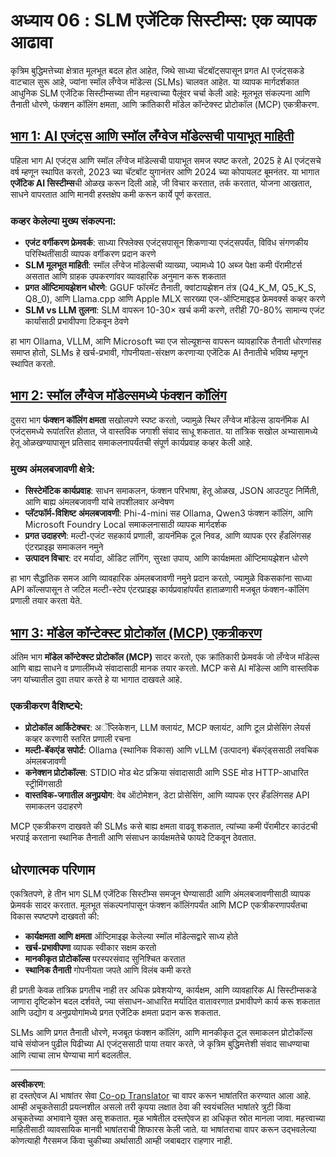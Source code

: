 <!--
CO_OP_TRANSLATOR_METADATA:
{
  "original_hash": "b17bf7f849519fac995c24ab9e2d0be8",
  "translation_date": "2025-09-17T20:19:27+00:00",
  "source_file": "Module06/README.md",
  "language_code": "mr"
}
-->
# अध्याय 06 : SLM एजेंटिक सिस्टीम्स: एक व्यापक आढावा

कृत्रिम बुद्धिमत्तेच्या क्षेत्रात मूलभूत बदल होत आहेत, जिथे साध्या चॅटबॉट्सपासून प्रगत AI एजंट्सकडे वाटचाल सुरू आहे, ज्यांना स्मॉल लँग्वेज मॉडेल्स (SLMs) चालवत आहेत. या व्यापक मार्गदर्शकात आधुनिक SLM एजेंटिक सिस्टीम्सच्या तीन महत्त्वाच्या पैलूंवर चर्चा केली आहे: मूलभूत संकल्पना आणि तैनाती धोरणे, फंक्शन कॉलिंग क्षमता, आणि क्रांतिकारी मॉडेल कॉन्टेक्स्ट प्रोटोकॉल (MCP) एकत्रीकरण.

## [भाग 1: AI एजंट्स आणि स्मॉल लँग्वेज मॉडेल्सची पायाभूत माहिती](./01.IntroduceAgent.md)

पहिला भाग AI एजंट्स आणि स्मॉल लँग्वेज मॉडेल्सची पायाभूत समज स्पष्ट करतो, 2025 हे AI एजंट्सचे वर्ष म्हणून स्थापित करतो, 2023 च्या चॅटबॉट युगानंतर आणि 2024 च्या कोपायलट बूमनंतर. या भागात **एजेंटिक AI सिस्टीम्स**ची ओळख करून दिली आहे, जी विचार करतात, तर्क करतात, योजना आखतात, साधने वापरतात आणि मानवी हस्तक्षेप कमी करून कार्ये पूर्ण करतात.

### कव्हर केलेल्या मुख्य संकल्पना:
- **एजंट वर्गीकरण फ्रेमवर्क**: साध्या रिफ्लेक्स एजंट्सपासून शिकणाऱ्या एजंट्सपर्यंत, विविध संगणकीय परिस्थितींसाठी व्यापक वर्गीकरण प्रदान करणे
- **SLM मूलभूत माहिती**: स्मॉल लँग्वेज मॉडेल्सची व्याख्या, ज्यामध्ये 10 अब्ज पेक्षा कमी पॅरामीटर्स असतात आणि ग्राहक उपकरणांवर व्यावहारिक अनुमान करू शकतात
- **प्रगत ऑप्टिमायझेशन धोरणे**: GGUF फॉरमॅट तैनाती, क्वांटायझेशन तंत्र (Q4_K_M, Q5_K_S, Q8_0), आणि Llama.cpp आणि Apple MLX सारख्या एज-ऑप्टिमाइझ्ड फ्रेमवर्क्स कव्हर करणे
- **SLM vs LLM तुलना**: SLM वापरून 10-30× खर्च कमी करणे, तरीही 70-80% सामान्य एजंट कार्यांसाठी प्रभावीपणा टिकवून ठेवणे

हा भाग Ollama, VLLM, आणि Microsoft च्या एज सोल्यूशन्स वापरून व्यावहारिक तैनाती धोरणांसह समाप्त होतो, SLMs हे खर्च-प्रभावी, गोपनीयता-संरक्षण करणाऱ्या एजेंटिक AI तैनातीचे भविष्य म्हणून स्थापित करतो.

## [भाग 2: स्मॉल लँग्वेज मॉडेल्समध्ये फंक्शन कॉलिंग](./02.FunctionCalling.md)

दुसरा भाग **फंक्शन कॉलिंग क्षमता** सखोलपणे स्पष्ट करतो, ज्यामुळे स्थिर लँग्वेज मॉडेल्स डायनॅमिक AI एजंट्समध्ये रूपांतरित होतात, जे वास्तविक जगाशी संवाद साधू शकतात. या तांत्रिक सखोल अभ्यासामध्ये हेतू ओळखण्यापासून प्रतिसाद समाकलनापर्यंतची संपूर्ण कार्यप्रवाह कव्हर केली आहे.

### मुख्य अंमलबजावणी क्षेत्रे:
- **सिस्टेमॅटिक कार्यप्रवाह**: साधन समाकलन, फंक्शन परिभाषा, हेतू ओळख, JSON आउटपुट निर्मिती, आणि बाह्य अंमलबजावणी यांचे तपशीलवार अन्वेषण
- **प्लॅटफॉर्म-विशिष्ट अंमलबजावणी**: Phi-4-mini सह Ollama, Qwen3 फंक्शन कॉलिंग, आणि Microsoft Foundry Local समाकलनासाठी व्यापक मार्गदर्शक
- **प्रगत उदाहरणे**: मल्टी-एजंट सहकार्य प्रणाली, डायनॅमिक टूल निवड, आणि व्यापक एरर हँडलिंगसह एंटरप्राइझ समाकलन नमुने
- **उत्पादन विचार**: दर मर्यादा, ऑडिट लॉगिंग, सुरक्षा उपाय, आणि कार्यक्षमता ऑप्टिमायझेशन धोरणे

हा भाग सैद्धांतिक समज आणि व्यावहारिक अंमलबजावणी नमुने प्रदान करतो, ज्यामुळे विकसकांना साध्या API कॉल्सपासून ते जटिल मल्टी-स्टेप एंटरप्राइझ कार्यप्रवाहांपर्यंत हाताळणारी मजबूत फंक्शन-कॉलिंग प्रणाली तयार करता येते.

## [भाग 3: मॉडेल कॉन्टेक्स्ट प्रोटोकॉल (MCP) एकत्रीकरण](./03.IntroduceMCP.md)

अंतिम भाग **मॉडेल कॉन्टेक्स्ट प्रोटोकॉल (MCP)** सादर करतो, एक क्रांतिकारी फ्रेमवर्क जो लँग्वेज मॉडेल्स आणि बाह्य साधने व प्रणालींमध्ये संवादासाठी मानक तयार करतो. MCP कसे AI मॉडेल्स आणि वास्तविक जग यांच्यातील दुवा तयार करते हे या भागात दाखवले आहे.

### एकत्रीकरण वैशिष्ट्ये:
- **प्रोटोकॉल आर्किटेक्चर**: अॅप्लिकेशन, LLM क्लायंट, MCP क्लायंट, आणि टूल प्रोसेसिंग लेयर्स कव्हर करणारी स्तरित प्रणाली रचना
- **मल्टी-बॅकएंड सपोर्ट**: Ollama (स्थानिक विकास) आणि vLLM (उत्पादन) बॅकएंड्ससाठी लवचिक अंमलबजावणी
- **कनेक्शन प्रोटोकॉल्स**: STDIO मोड थेट प्रक्रिया संवादासाठी आणि SSE मोड HTTP-आधारित स्ट्रीमिंगसाठी
- **वास्तविक-जगातील अनुप्रयोग**: वेब ऑटोमेशन, डेटा प्रोसेसिंग, आणि व्यापक एरर हँडलिंगसह API समाकलन उदाहरणे

MCP एकत्रीकरण दाखवते की SLMs कसे बाह्य क्षमता वाढवू शकतात, त्यांच्या कमी पॅरामीटर काउंटची भरपाई करताना स्थानिक तैनाती आणि संसाधन कार्यक्षमतेचे फायदे टिकवून ठेवतात.

## धोरणात्मक परिणाम

एकत्रितपणे, हे तीन भाग SLM एजेंटिक सिस्टीम्स समजून घेण्यासाठी आणि अंमलबजावणीसाठी व्यापक फ्रेमवर्क सादर करतात. मूलभूत संकल्पनांपासून फंक्शन कॉलिंगपर्यंत आणि MCP एकत्रीकरणापर्यंतचा विकास स्पष्टपणे दाखवतो की:

- **कार्यक्षमता आणि क्षमता** ऑप्टिमाइझ केलेल्या स्मॉल मॉडेल्सद्वारे साध्य होते
- **खर्च-प्रभावीपणा** व्यापक स्वीकार सक्षम करतो
- **मानकीकृत प्रोटोकॉल्स** परस्परसंवाद सुनिश्चित करतात
- **स्थानिक तैनाती** गोपनीयता जपते आणि विलंब कमी करते

ही प्रगती केवळ तांत्रिक प्रगतीच नाही तर अधिक प्रवेशयोग्य, कार्यक्षम, आणि व्यावहारिक AI सिस्टीम्सकडे जाणारा दृष्टिकोन बदल दर्शवते, ज्या संसाधन-आधारित मर्यादित वातावरणात प्रभावीपणे कार्य करू शकतात आणि उद्योग व अनुप्रयोगांमध्ये प्रगत एजेंटिक क्षमता प्रदान करू शकतात.

SLMs आणि प्रगत तैनाती धोरणे, मजबूत फंक्शन कॉलिंग, आणि मानकीकृत टूल समाकलन प्रोटोकॉल्स यांचे संयोजन पुढील पिढीच्या AI एजंट्ससाठी पाया तयार करते, जे कृत्रिम बुद्धिमत्तेशी संवाद साधण्याचा आणि त्याचा लाभ घेण्याचा मार्ग बदलतील.

---

**अस्वीकरण**:  
हा दस्तऐवज AI भाषांतर सेवा [Co-op Translator](https://github.com/Azure/co-op-translator) चा वापर करून भाषांतरित करण्यात आला आहे. आम्ही अचूकतेसाठी प्रयत्नशील असलो तरी कृपया लक्षात ठेवा की स्वयंचलित भाषांतरे त्रुटी किंवा अचूकतेच्या अभावाने युक्त असू शकतात. मूळ भाषेतील दस्तऐवज हा अधिकृत स्रोत मानला जावा. महत्त्वाच्या माहितीसाठी व्यावसायिक मानवी भाषांतराची शिफारस केली जाते. या भाषांतराचा वापर करून उद्भवलेल्या कोणत्याही गैरसमज किंवा चुकीच्या अर्थासाठी आम्ही जबाबदार राहणार नाही.